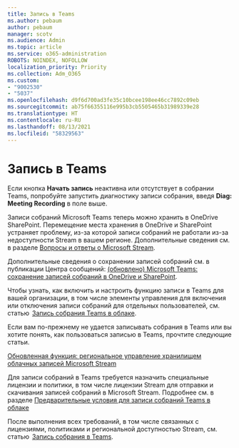 ```yaml
---
title: Запись в Teams
ms.author: pebaum
author: pebaum
manager: scotv
ms.audience: Admin
ms.topic: article
ms.service: o365-administration
ROBOTS: NOINDEX, NOFOLLOW
localization_priority: Priority
ms.collection: Adm_O365
ms.custom:
- "9002530"
- "5037"
ms.openlocfilehash: d9f6d700ad3fe35c10bcee198ee46cc7892c09eb
ms.sourcegitcommit: ab75f66355116e995b3cb5505465b31989339e28
ms.translationtype: HT
ms.contentlocale: ru-RU
ms.lasthandoff: 08/13/2021
ms.locfileid: "58329563"
---
```

# <a name="recording-in-teams"></a>Запись в Teams

Если кнопка **Начать запись** неактивна или отсутствует в собрании Teams, попробуйте запустить диагностику записи собрания, введя **Diag: Meeting Recording** в поле выше. 

Записи собраний Microsoft Teams теперь можно хранить в OneDrive SharePoint. Перемещение места хранения в OneDrive и SharePoint устраняет проблему, из-за которой записи собраний не работали из-за недоступности Stream в вашем регионе. Дополнительные сведения см. в разделе [Вопросы и ответы о Microsoft Stream](https://docs.microsoft.com/stream/faq#which-regions-does-microsoft-stream-host-my-data-in).

Дополнительные сведения о сохранении записей собраний см. в публикации Центра сообщений: [(обновлено) Microsoft Teams: сохранение записей собраний в OneDrive и SharePoint](https://portal.microsoft.com/Adminportal/Home?ref=MessageCenter&id=MC222640).

Чтобы узнать, как включить и настроить функцию записи в Teams для вашей организации, в том числе элементы управления для включения или отключения записи собраний для отдельных пользователей, см. статью  [Запись собрания Teams в облаке](https://docs.microsoft.com/microsoftteams/cloud-recording). 

Если вам по-прежнему не удается записывать собрания в Teams или вы хотите понять, как пользоваться записью в Teams, прочтите следующие статьи. 

[Обновленная функция: региональное управление хранилищем облачных записей Microsoft Stream](https://admin.microsoft.com/AdminPortal/Home#/MessageCenter?id=MC214327)

Для записи собраний в Teams требуется назначить специальные лицензии и политики, в том числе лицензии Stream для отправки и скачивания записей собраний в Microsoft Stream. Подробнее см. в разделе [Предварительные условия для записи собраний Teams в облаке](https://docs.microsoft.com/microsoftteams/cloud-recording#prerequisites-for-teams-cloud-meeting-recording)

После выполнения всех требований, в том числе связанных с лицензиями, политиками и региональной доступностью Stream, см. статью  [Запись собрания в Teams](https://support.office.com/article/34dfbe7f-b07d-4a27-b4c6-de62f1348c24). 